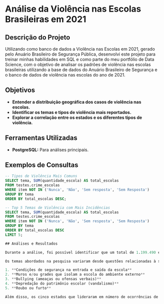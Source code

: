 # Análise da Violência nas Escolas Brasileiras em 2021

## Descrição do Projeto

Utilizando como banco de dados a Violência nas Escolas em 2021, gerado pelo Anuário Brasileiro de Segurança Pública, desenvolvi este projeto para treinar minhas habilidades em SQL e como parte do meu portfólio de Data Science, com o objetivo de analisar os padrões de violência nas escolas brasileiras utilizando a base de dados do Anuário Brasileiro de Segurança e o banco de dados de violência nas escolas do ano de 2021.

## Objetivos

- **Entender a distribuição geográfica dos casos de violência nas escolas.**
- **Identificar os temas e tipos de violência mais reportados.**
- **Explorar a correlação entre os estados e os diferentes tipos de violência.**

## Ferramentas Utilizadas

- **PostgreSQL:** Para análises principais.

## Exemplos de Consultas

```sql
-- Tipos de Violência Mais Comuns
SELECT tema, SUM(quantidade_escola) AS total_escolas
FROM testes.crime_escolas
WHERE item NOT IN ('Nunca', 'Não', 'Sem resposta', 'Sem Resposta')
GROUP BY tema
ORDER BY total_escolas DESC;

-- Top 5 Temas de Violência com Mais Incidências 
SELECT tema, SUM(quantidade_escola) AS total_escolas
FROM testes.crime_escolas
WHERE item NOT IN ('Nunca', 'Não', 'Sem resposta', 'Sem Resposta')
GROUP BY tema
ORDER BY total_escolas DESC
LIMIT 5;

## Análises e Resultados

Durante a análise, foi possível identificar que um total de 1.199.490 escolas participaram da pesquisa sobre violência escolar em 2021, abrangendo todos os 26 estados brasileiros e o Distrito Federal. A maior concentração dessas escolas foi registrada nos estados de São Paulo, Minas Gerais e Bahia.

Os temas abordados na pesquisa variaram desde questões relacionadas à segurança na entrada e saída das escolas até incidentes mais graves, como roubo, furto, tráfico de drogas e assédio sexual. Entre os temas mais frequentemente associados à violência nas escolas, destacam-se:

1. **Condições de segurança na entrada e saída da escola**
2. **Muros e/ou grades que isolam a escola do ambiente externo**
3. **Bullying (ameaças ou ofensas verbais)**
4. **Depredação do patrimônio escolar (vandalismo)**
5. **Roubo ou furto**

Além disso, os cinco estados que lideraram em número de ocorrências de violência foram: **São Paulo, Minas Gerais, Bahia, Paraná** e **Rio de Janeiro**.
